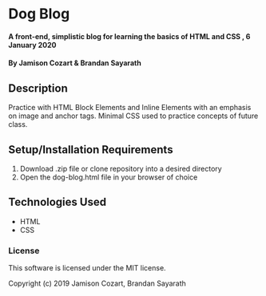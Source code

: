 # Dog Blog

#### A front-end, simplistic blog for learning the basics of HTML and CSS , 6 January 2020

#### By Jamison Cozart & Brandan Sayarath

## Description

Practice with HTML Block Elements and Inline Elements with an emphasis on image and anchor tags. Minimal CSS used to practice concepts of future class.

## Setup/Installation Requirements

1. Download .zip file or clone repository into a desired directory
2. Open the dog-blog.html file in your browser of choice

## Technologies Used

* HTML
* CSS

### License

This software is licensed under the MIT license.

Copyright (c) 2019 Jamison Cozart, Brandan Sayarath
